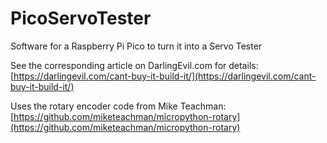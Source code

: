 # PicoServoTester

Software for a Raspberry Pi Pico to turn it into a Servo Tester

See the corresponding article on DarlingEvil.com for details:
   [https://darlingevil.com/cant-buy-it-build-it/](https://darlingevil.com/cant-buy-it-build-it/)

Uses the rotary encoder code from Mike Teachman:
   [https://github.com/miketeachman/micropython-rotary](https://github.com/miketeachman/micropython-rotary)



